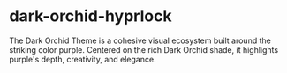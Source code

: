 # dark-orchid-hyprlock
The Dark Orchid Theme is a cohesive visual ecosystem built around the striking color purple. Centered on the rich Dark Orchid shade, it highlights purple's depth, creativity, and elegance.
